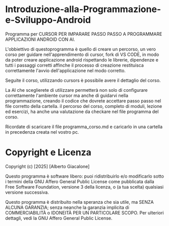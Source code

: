 # Introduzione-alla-Programmazione-e-Sviluppo-Android
Programma per CURSOR PER IMPARARE PASSO PASSO A PROGRAMMARE APPLICAZIONI ANDROID CON AI.

L'obbiettivo di questoprogramma è quello di creare un percorso, un vero corso per guidare nell'apprendimento di cursor, fork di VS CODE, in modo da poter creare applicazione android rispettando le librerie, dipendenze e tutti i passaggi corretti affinche il processo di creazione restituisca correttamente l'avvio dell'applicazione nel modo corretto.

Seguite il corso, utilizzando cursors è possibile avere il dettaglio del corso.

La AI che sceglierete di utilizzare permetterà non solo di configurare correttamente l'ambiente cursor ma anche di guidarvi nella programmazione, creando il codice che dovrete accettare passo passo nel file corretto della cartella.
il percorso del corso, completo di moduli, lezione ed esercizi, ha anche una valutazione da checkare nel file programma del corso.

Ricordate di scaricare il file programma_corso.md e caricarlo in una cartella in precedenza creata nel vostro pc.

# Copyright e Licenza

Copyright (c) [2025] [Alberto Giacalone]

Questo programma è software libero: puoi ridistribuirlo e/o modificarlo sotto i termini della GNU Affero General Public License come pubblicata dalla Free Software Foundation, versione 3 della licenza, o (a tua scelta) qualsiasi versione successiva.

Questo programma è distribuito nella speranza che sia utile, ma SENZA ALCUNA GARANZIA; senza neanche la garanzia implicita di COMMERCIABILITÀ o IDONEITÀ PER UN PARTICOLARE SCOPO. Per ulteriori dettagli, vedi la GNU Affero General Public License.
